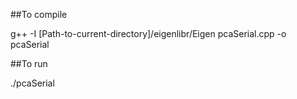 ##To compile

g++ -I [Path-to-current-directory]/eigenlibr/Eigen   pcaSerial.cpp  -o  pcaSerial


##To run

./pcaSerial
